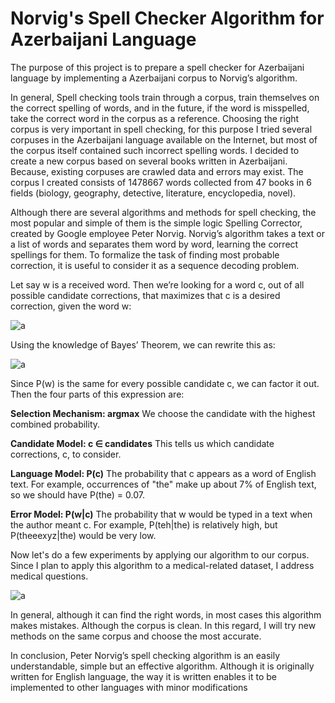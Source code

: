 # Norvig's Spell Checker Algorithm for Azerbaijani Language
The purpose of this project is to prepare a spell checker for Azerbaijani language by implementing a Azerbaijani corpus to Norvig’s algorithm. 

In general, Spell checking tools train through a corpus, train themselves on the correct spelling of words, and in the future, if the word is misspelled, take the correct word in the corpus as a reference. Choosing the right corpus is very important in spell checking, for this purpose I tried several corpuses in the Azerbaijani language available on the Internet, but most of the corpus itself contained such incorrect spelling words. I decided to create a new corpus based on several books written in Azerbaijani. Because, existing corpuses are crawled data and errors may exist. The corpus I created consists of 1478667 words collected from 47 books in 6 fields (biology, geography, detective, literature, encyclopedia, novel).

Although there are several algorithms and methods for spell checking, the most popular and simple of them is the simple logic Spelling Corrector, created by Google employee Peter Norvig. Norvig’s algorithm takes a text or a list of words and separates them word by word, learning the correct spellings for them. To formalize the task of finding most probable correction, it is useful to consider it as a sequence decoding problem. 


Let say w is a received word. Then we’re looking for a word c, out of all possible candidate corrections, that maximizes that c is a desired correction, given the word w:

![a](https://miro.medium.com/max/875/0*ISI-wPj8HdpMdfDi.png)


Using the knowledge of Bayes’ Theorem, we can rewrite this as:

![a](https://miro.medium.com/max/875/1*AbSLByRrVFajAm3KRt7bPg.png)


Since P(w) is the same for every possible candidate c, we can factor it out. Then the four parts of this expression are:

**Selection Mechanism: argmax**
We choose the candidate with the highest combined probability.

**Candidate Model: c ∈ candidates**
This tells us which candidate corrections, c, to consider.

**Language Model: P(c)**
The probability that c appears as a word of English text. For example, occurrences of "the" make up about 7% of English text, so we should have P(the) = 0.07.

**Error Model: P(w|c)**
The probability that w would be typed in a text when the author meant c. For example, P(teh|the) is relatively high, but P(theeexyz|the) would be very low.

Now let's do a few experiments by applying our algorithm to our corpus. Since I plan to apply this algorithm to a medical-related dataset, I address medical questions.

![a](https://miro.medium.com/max/679/1*LAl7TL8sWJU7nvOz_6MPTA.jpeg)

In general, although it can find the right words, in most cases this algorithm makes mistakes. Although the corpus is clean. In this regard, I will try new methods on the same corpus and choose the most accurate.

In conclusion, Peter Norvig’s spell checking algorithm is an easily understandable, simple but an effective algorithm. Although it is originally written for English language, the way it is written enables it to be implemented to other languages with minor modifications
